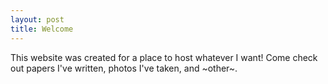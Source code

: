 ```yaml
---
layout: post
title: Welcome
---
```


This website was created for a place to host whatever I want! Come check out papers I've written, photos I've taken, and ~other~.
